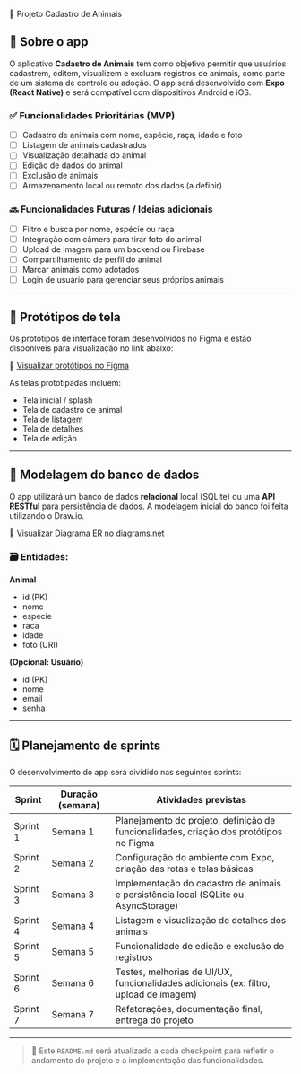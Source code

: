  🐾 Projeto Cadastro de Animais

## 📱 Sobre o app

O aplicativo **Cadastro de Animais** tem como objetivo permitir que usuários cadastrem, editem, visualizem e excluam registros de animais, como parte de um sistema de controle ou adoção. O app será desenvolvido com **Expo (React Native)** e será compatível com dispositivos Android e iOS.

### ✅ Funcionalidades Prioritárias (MVP)

- [ ] Cadastro de animais com nome, espécie, raça, idade e foto
- [ ] Listagem de animais cadastrados
- [ ] Visualização detalhada do animal
- [ ] Edição de dados do animal
- [ ] Exclusão de animais
- [ ] Armazenamento local ou remoto dos dados (a definir)

### 🔜 Funcionalidades Futuras / Ideias adicionais

- [ ] Filtro e busca por nome, espécie ou raça
- [ ] Integração com câmera para tirar foto do animal
- [ ] Upload de imagem para um backend ou Firebase
- [ ] Compartilhamento de perfil do animal
- [ ] Marcar animais como adotados
- [ ] Login de usuário para gerenciar seus próprios animais

---

## 🎨 Protótipos de tela

Os protótipos de interface foram desenvolvidos no Figma e estão disponíveis para visualização no link abaixo:

🔗 [Visualizar protótipos no Figma](https://www.figma.com/file/EXEMPLO_DO_LINK)

<!-- Alternativamente, se você preferir adicionar uma imagem:
![Protótipos](https://link-da-imagem-ou-google-drive)
-->

As telas prototipadas incluem:

- Tela inicial / splash
- Tela de cadastro de animal
- Tela de listagem
- Tela de detalhes
- Tela de edição

---

## 🧩 Modelagem do banco de dados

O app utilizará um banco de dados **relacional** local (SQLite) ou uma **API RESTful** para persistência de dados. A modelagem inicial do banco foi feita utilizando o Draw.io.

🔗 [Visualizar Diagrama ER no diagrams.net](https://drive.google.com/file/d/EXEMPLO_DO_LINK)

<!-- Alternativamente, se for imagem:
![Diagrama ER](https://link-da-imagem-ou-google-drive)
-->

### 🗃️ Entidades:

**Animal**
- id (PK)
- nome
- especie
- raca
- idade
- foto (URI)

**(Opcional: Usuário)**
- id (PK)
- nome
- email
- senha

---

## 🗓️ Planejamento de sprints

O desenvolvimento do app será dividido nas seguintes sprints:

| Sprint | Duração (semana) | Atividades previstas |
|--------|------------------|----------------------|
| Sprint 1 | Semana 1 | Planejamento do projeto, definição de funcionalidades, criação dos protótipos no Figma |
| Sprint 2 | Semana 2 | Configuração do ambiente com Expo, criação das rotas e telas básicas |
| Sprint 3 | Semana 3 | Implementação do cadastro de animais e persistência local (SQLite ou AsyncStorage) |
| Sprint 4 | Semana 4 | Listagem e visualização de detalhes dos animais |
| Sprint 5 | Semana 5 | Funcionalidade de edição e exclusão de registros |
| Sprint 6 | Semana 6 | Testes, melhorias de UI/UX, funcionalidades adicionais (ex: filtro, upload de imagem) |
| Sprint 7 | Semana 7 | Refatorações, documentação final, entrega do projeto |

---

> 📌 Este `README.md` será atualizado a cada checkpoint para refletir o andamento do projeto e a implementação das funcionalidades.
